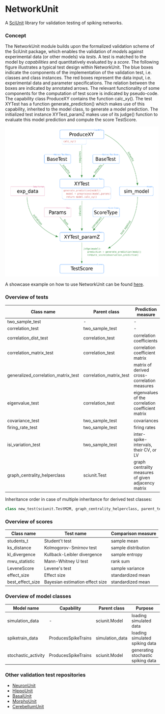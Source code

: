 # NetworkUnit
A [SciUnit](https://github.com/scidash/sciunit) library for validation testing of spiking networks.

### Concept
The NetworkUnit module builds upon the formalized validation scheme of the SciUnit package, 
which enables the validation of *model*s against experimental data (or other models) via *tests*.
A test is matched to the model by *capabilities* and quantitatively evaluated by a *score*.
The following figure illustrates a typical test design within NetworkUnit. 
The blue boxes indicate the components of the implementation of the validation test, 
i.e. classes and class instances. The red boxes represent the data input, 
i.e. experimental data and parameter specifications. 
The relation between the boxes are indicated by annotated arrows. 
The relevant functionality of some components for the computation of test 
score is indicated by pseudo-code. The capability class ProduceXY contains 
the function calc_xy(). The test XYTest has a function generate_prediction() 
which makes use of this capability, inherited to the model class, 
to generate a model prediction. The initialized test instance XYTest_paramZ 
makes use of its judge() function to evaluate this model prediction and 
compute the score TestScore.

<img src="./figures/flowchart.png" width="500" />

A showcase example on how to use NetworkUnit can be found [here](https://web.gin.g-node.org/INM-6/network_validation).

### Overview of tests

| Class name | Parent class | Prediction measure |
| -------- | -------- | -------- | 
|two_sample_test                    | - | - |
|correlation_test                   | two_sample_test | - |
|correlation_dist_test              | correlation_test | correlation coefficients |
|correlation_matrix_test            | correlation_test | correlation coefficient matrix |
|generalized_correlation_matrix_test| correlation_matrix_test | matrix of derived cross-correlation measures |
|eigenvalue_test                    | correlation_test | eigenvalues of the correlation coefficient matrix |
|covariance_test                    | two_sample_test | covariances |
|firing_rate_test                   | two_sample_test | firing rates |
|isi_variation_test                 | two_sample_test | inter-spike-intervals, their CV, or LV |
|graph_centrality_helperclass       | sciunit.Test | graph centrality measures of given adjacency matrix |

Inheritance order in case of multiple inheritance for derived test classes: 
```python 
class new_test(sciunit.TestM2M, graph_centrality_helperclass, parent_test_class)
```

### Overview of scores

| Class name | Test name | Comparison measure |
| --------  | -------- | -------- | 
|students_t | Student't test | sample mean |
|ks_distance | Kolmogorov-Smirnov test | sample distribution |
|kl_divergence | Kullback-Leibler divergence | sample entropy |
|mwu_statistic | Mann-Whitney U test | rank sum |
|LeveneScore | Levene's test | sample variance |
|effect_size | Effect size | standardized mean |
|best_effect_size | Bayesian estimation effect size | standardized mean |

### Overview of model classes

| Model name | Capability | Parent class | Purpose |
| --------  | -------- | -------- | -------- | 
|simulation_data | - | sciunit.Model | loading simulated data |
|spiketrain_data | ProducesSpikeTrains | simulation_data | loading simulated spiking data |
|stochastic_activity | ProducesSpikeTrains | sciunit.Model | generating stochastic spiking data |

### Other validation test repositories
- [NeuronUnit](https://github.com/BlueBrain/neuronunit)
- [HippoUnit](https://github.com/apdavison/hippounit)
- [BasalUnit](https://github.com/appukuttan-shailesh/basalunit)
- [MorphoUnit](https://github.com/appukuttan-shailesh/morphounit)
- [CerebellumUnit](https://github.com/lungsi/cerebellum-unit)

